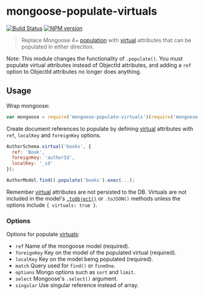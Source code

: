 # mongoose-populate-virtuals

[![Build Status](https://img.shields.io/travis/alexmingoia/mongoose-populate-virtuals.svg?style=flat)](http://travis-ci.org/alexmingoia/mongoose-populate-virtuals) [![NPM version](https://img.shields.io/npm/v/mongoose-populate-virtuals.svg?style=flat)](http://badge.fury.io/js/mongoose-populate-virtuals)

> Replace Mongoose 4+ [population](http://mongoosejs.com/docs/populate.html)
> with [virtual](http://mongoosejs.com/docs/guide.html#virtuals) attributes
> that can be populated in either direction.

Note: This module changes the functionality of `.populate()`. You must populate
virtual attributes instead of ObjectId attributes, and adding a `ref` option
to ObjectId attributes no longer does anything.

## Usage

Wrap mongoose:

```javascript
var mongoose = require('mongoose-populate-virtuals')(require('mongoose'));
```

Create document references to populate by defining
[virtual](http://mongoosejs.com/docs/guide.html#virtuals) attributes with
`ref`, `localKey` and `foreignKey` options.

```javascript
AuthorSchema.virtual('books', {
  ref: 'Book',
  foreignKey: 'authorId',
  localKey: '_id'
});

AuthorModel.find().populate('books').exec(...);
```

Remember [virtual](http://mongoosejs.com/docs/guide.html#virtuals) attributes
are not persisted to the DB. Virtuals are not included in the model's
[`.toObject()`](http://mongoosejs.com/docs/api.html#document_Document-toObject)
or `.toJSON()` methods unless the options include `{ virtuals: true }`.

### Options

Options for populate [virtuals](http://mongoosejs.com/docs/guide.html#virtuals):

- `ref` Name of the mongoose model (required).
- `foreignKey` Key on the model of the populated virtual (required).
- `localKey` Key on the model being populated (required).
- `match` Query used for `find()` or `fineOne`.
- `options` Mongo options such as `sort` and `limit`.
- `select` Mongoose's `.select()` argument.
- `singular` Use singular reference instead of array.
